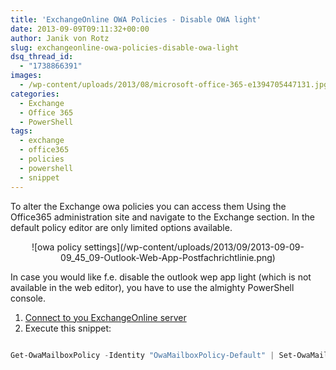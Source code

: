 ```yaml
---
title: 'ExchangeOnline OWA Policies - Disable OWA light'
date: 2013-09-09T09:11:32+00:00
author: Janik von Rotz
slug: exchangeonline-owa-policies-disable-owa-light
dsq_thread_id:
  - "1738866391"
images:
  - /wp-content/uploads/2013/08/microsoft-office-365-e1394705447131.jpg
categories:
  - Exchange
  - Office 365
  - PowerShell
tags:
  - exchange
  - office365
  - policies
  - powershell
  - snippet
---
```

To alter the Exchange owa policies you can access them Using the Office365 administration site and navigate to the Exchange section. In the default policy editor are only limited options available.

<p style="text-align: center;">![owa policy settings](/wp-content/uploads/2013/09/2013-09-09-09_45_09-Outlook-Web-App-Postfachrichtlinie.png)</p>

<!--more-->

In case you would like f.e. disable the outlook wep app light (which is not available in the web editor), you have to use the almighty PowerShell console.

<ol>
    <li><a href="https://technet.microsoft.com/en-us/library/jj984289(v=exchg.150).aspx" target="_blank">Connect to you ExchangeOnline server</a></li>
    <li>Execute this snippet:</li>
</ol>

```powershell

Get-OwaMailboxPolicy -Identity "OwaMailboxPolicy-Default" | Set-OwaMailboxPolicy -OWALightEnabled $false

```

&nbsp;